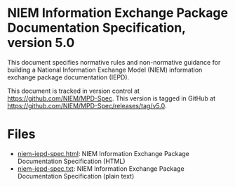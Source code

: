 # NIEM Information Exchange Package Documentation Specification, version 5.0

This document specifies normative rules and non-normative guidance for building a National Information Exchange Model (NIEM) information exchange package documentation (IEPD).

This document is tracked in version control at <https://github.com/NIEM/MPD-Spec>. This version is tagged in GitHub at <https://github.com/NIEM/MPD-Spec/releases/tag/v5.0>.


# Files

- [niem-iepd-spec.html](niem-iepd-spec.html): NIEM Information Exchange Package Documentation Specification (HTML)
- [niem-iepd-spec.txt](niem-iepd-spec.txt): NIEM Information Exchange Package Documentation Specification (plain text)
